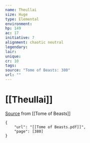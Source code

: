 ```yaml
---
name: Theullai
size: Huge
type: Elemental
environment: 
hp: 149
ac: 17
initiative: 7
alignment: chaotic neutral
legendary: 
lair: 
unique: 
cr: 10
tags: 
source: "Tome of Beasts: 380"
url: ""
---
```

# [[Theullai]]

[Source](zotero://open-pdf/library/items/ULEQWHJM?page=380) from [[Tome of Beasts]]

```pdf
{
	"url": "[[Tome of Beasts.pdf]]",
	"page": [380]
}
```

